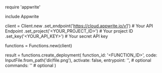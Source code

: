 require 'appwrite'

include Appwrite

client = Client.new
    .set_endpoint('https://cloud.appwrite.io/v1') # Your API Endpoint
    .set_project('&lt;YOUR_PROJECT_ID&gt;') # Your project ID
    .set_key('&lt;YOUR_API_KEY&gt;') # Your secret API key

functions = Functions.new(client)

result = functions.create_deployment(
    function_id: '<FUNCTION_ID>',
    code: InputFile.from_path('dir/file.png'),
    activate: false,
    entrypoint: '<ENTRYPOINT>', # optional
    commands: '<COMMANDS>' # optional
)
